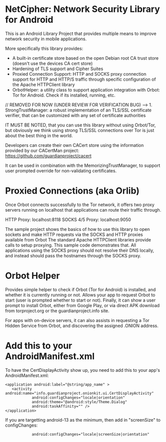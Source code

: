 NetCipher: Network Security Library for Android
========

This is an Android Library Project that provides multiple means to improve
network security in mobile applications.

More specifically this library provides:

- A built-in certificate store based on the open Debian root CA trust store (doesn't use the devices CA cert store)
- Hardening of TLS support and Cipher Suites
- Proxied Connection Support: HTTP and SOCKS proxy connection support for HTTP and HTTP/S traffic through specific configuration of the Apache HTTPClient library
- OrbotHelper: a utility class to support application integration with Orbot: Tor for Android. Check if its installed, running, etc.

// REMOVED FOR NOW (UNDER REVIEW FOR VERIFICATION BUG) --> 1. StrongTrustManager: a robust implementation of an TLS/SSL certificate verifier, that can be customized with any set of certificate authorities

IT MUST BE NOTED, that you can use this library without using Orbot/Tor, but obviously we think using strong TLS/SSL connections over Tor is just about the best thing in the world.

Developers can create their own CACert store using the information provided by our CACertMan project:
https://github.com/guardianproject/cacert

It can be used in combination with the MemorizingTrustManager, to support user prompted override for non-validating certificates.

# Proxied Connections (aka Orlib)

Once Orbot connects successfully to the Tor network, it offers two proxy servers running
on localhost that applications can route their traffic through.

HTTP Proxy: localhost:8118
SOCKS 4/5 Proxy: localhost:9050

The sample project shows the basics of how to use this library to open sockets and make HTTP requests via the
SOCKS and HTTP proxies available from Orbot The standard Apache HTTPClient libraries provide calls to setup proxying. This sample code
demonstrates that.  All applications using the SOCKS proxy should not resolve their DNS locally,
and instead should pass the hostnames through the SOCKS proxy. 

# Orbot Helper 

Provides simple helper to check if Orbot (Tor for Android) is installed, and whether it is currently running or not. Allows your app to request Orbot to start (user is prompted whether to start or not). Finally, it can show a user prompt to install Orbot, either from Google Play, or via direct APK download from torproject.org or the guardianproject.info site.

For apps with on-device servers, it can also assists in requesting a Tor Hidden Service from Orbot, and discovering the assigned .ONION address.

# Add this to your AndroidManifest.xml

To have the CertDisplayActivity show up, you need to add this to your app's AndroidManifest.xml:

    <application android:label="@string/app_name" >
       <activity android:name="info.guardianproject.onionkit.ui.CertDisplayActivity"
                android:configChanges="locale|orientation"
                android:theme="@android:style/Theme.Dialog"
                android:taskAffinity="" />
    </application>

If you are targetting android-13 as the minimum, then add in "screenSize" to
configChanges:

                android:configChanges="locale|screenSize|orientation"

